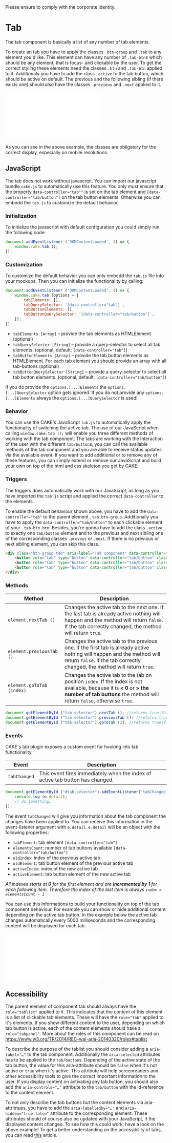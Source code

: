 <AlertInfo alertHeadline="Modifiable">
Please ensure to comply with the corporate identity.
</AlertInfo>

# Tab

The tab component is basically a list of any number of tab elements.

To create an tab you have to apply the classes `.btn-group` and `.tab` to any element you'd like. This element can have any number of `.tab-btn`s which should be any element, that is focus- and clickable by the user. To get the correct styling these elements need the classes `.btn` and `.tab-btn` applied to it. Additionaly you have to add the class `.active` to the tab button, which should be active on default. The previous and the following sibling (if there exists one) should also have the classes `.previous` and `.next` applied to it.

<ContentRack
    fields='
        "preview": {
            "src": "examples/TabDefault.html",
            "type": "link"
        },
        "<html>":{
            "src": "examples/TabDefault.html",
            "type": "content",
            "selector": "#showBox"
        },
        "JS":{
            "src": "examples/tab.js",
            "type": "content"
        }
    '
 />

![TabDefault](examples/TabDefault.html)

As you can see in the above example, the classes are obligatory for the correct display, especially on mobile resolutions.

## JavaScript

The tab does not work without javascript. You can import our javascript bundle `cake.js` to automatically use this feature. You only must ensure that the property `data-controller="tab""` is set on the tab element and `[data-controller="tab/button"]` on the tab button elements. Otherwise you can embedd the `tab.js` to customize the default behavior.

### Initialization

To initialize the javascript with default configuration you could simply run the following code:

```javascript
document.addEventListener ('DOMContentLoaded', () => {
    window.cake.tab ();
});
```

### Customization

To customize the default behavior you can only embedd the `tab.js` file into your mockups. Then you can initialize the functionality by calling:

```javascript
document.addEventListener ('DOMContentLoaded', () => {
    window.cake.tab (options = {
        tabElements: [],
        tabQuerySelector: '[data-controller="tab"]',
        tabButtonElements: [],
        tabButtonQuerySelector: '[data-controller="tab/button"]',
    });
});
```

* `tabElements [Array]` – provide the tab elements as HTMLElement (optional)
* `tabQuerySelector [String]` – provide a query-selector to select all tab elements. (optional, default: `[data-controller="tab"]`)
* `tabButtonElements [Array]` – provide the tab button elements as HTMLElement. For each tab element you should provide an array with all tab-buttons (optional)
* `tabButtonQuerySelector [String]` – provide a query-selector to select all tab button elements. (optional, default: `[data-controller="tab/button"]`)

If you do provide the `options.[...]Elements` the `options.[...]QuerySelector` option gets ignored. If you do not provide any `options.[...]Elements` always the `options.[...]QuerySelector` is used!

### Behavior

You can use the CAKE's JavaScript `tab.js` to automatically apply the functionality of switching the active tab. The use of our JavaScript when calling `window.cake.tab ();` will enable you three different methods of working with the tab component. The tabs are working with the interaction of the user with the different `tab/button`s, you can call the available methods of the tab component and you are able to receive status updates via the available event. If you want to add additional or to remove any of these features, you can simply extend or remove our JavaScript and build your own on top of the html and css skeleton you get by CAKE.

### Triggers

The triggers does automatically work with our JavaScript, as long as you have imported the `tab.js` script and applied the correct `data-controller` to the elements.

To enable the default behaviour shown above, you have to add the `data-controller="tab"` to the parent element `.tab.btn-group`. Additionally you have to apply the `data-controller="tab/button"` to each clickable element of your `.tab-btn.btn`. Besides, you're gonna have to add the class `.active` to exactly one `tab/button` element and to the previous and next sibling one of the corresponding classes `.prevous` or `.next`. If there is no previous or next sibling element, you can skip this class.

```html
<div class="btn-group tab" aria-label="Tab component" data-controller="tab" role="tablist">
    <button role="tab" type="button" data-controller="tab/button" class="btn tab-btn previous" aria-selected="false">First Tab</button>
    <button role="tab" type="button" data-controller="tab/button" class="btn tab-btn active" aria-selected="true">Active Tab</button>
    <button role="tab" type="button" data-controller="tab/button" class="btn tab-btn next" aria-selected="false">Third Tab</button>
</div>
```

### Methods

| Method | Description |
|---|---|
| `element.nextTab ()` | Changes the active tab to the next one. If the last tab is already active nothing will happen and the method will return `false`. If the tab correctly changed, the method will return `true`. |
| `element.previousTab ()` | Changes the active tab to the previous one. If the first tab is already active nothing will happen and the method will return `false`. If the tab correctly changed, the method will return `true`. |
| `element.goToTab (index)` | Changes the active tab to the tab on position `index`. If the index is not available, because it is **&lt; 0** or **&gt; the number of tab buttons** the method will return `false`, otherwise `true`. |

```javascript
document.getElementById ("tab-selector").nextTab (); //returns true|false
document.getElementById ("tab-selector").previousTab (); //returns true|false
document.getElementById ("tab-selector").goToTab (2); //returns true|false
```

### Events

CAKE's tab plugin exposes a custom event for hooking into tab functionality.

| Event | Description |
|---|---|
| `tabChanged` | This event fires immediately when the index of active tab button has changed. |

```javascript
document.getElementById ("#tab-selector").addEventListener('tabChanged', (e) => {
    console.log (e.detail);
    // do something…
});
```

The event `tabChanged` will give you information about the tab component the changes have been applied to. You can receive this information in the event-listener argument with `e.detail`. `e.detail` will be an object with the following properties:

* `tabElement`: tab element `[data-controller="tab"]`
* `elementsCount`: number of tab buttons available `[data-controller="tab/button"]`
* `oldIndex`: index of the previous active tab
* `oldElement`: tab button element of the previous active tab
* `activeIndex`: index of the new active tab
* `activeElement`: tab button element of the new active tab

*All indexes starts at __0__ for the first element and are __incremented by 1__ for each following item. Therefore the index of the last item is always `index = elementsCount - 1`*

You can use this informations to build your functionality on top of the tab component behaviour. For example you can show or hide additional content depending on the active tab button. In the example below the active tab changes automatically every 5000 milliseconds and the corresponding content will be displayed for each tab.

<ContentRack
    fields='
        "preview": {
            "src": "examples/TabWithExampleJavascriptFunctionality.html",
            "type": "link"
        },
        "<html>":{
            "src": "examples/TabWithExampleJavascriptFunctionality.html",
            "type": "content",
            "selector": "#showBox"
        },
        "<js>":{
            "src": "tabExample.js",
            "type": "content"
        }
    '
 />

![TabWithExampleJavascriptFunctionality](examples/TabWithExampleJavascriptFunctionality.html)

## Accessibility

The parent element of component tab should always have the `role="tablist"` applied to it. This indicates that the content of this element is a list of clickable tab elements. These will have the `role="tab"` applied to it's elements. If you show different content to the user, depending on which tab button is active, each of the content elements should have a `role="tabpanel"`. More about the roles of this component can be read on <https://www.w3.org/TR/2014/REC-wai-aria-20140320/roles#tablist>

To describe the purpose of the tablist you should consider adding a `aria-label="…"` to the tab component.
Additionally the `aria-selected` attributes has to be applied to the `tab/button`s. Depending of the active state of the tab button, the value for this aria-attribute should be `false` when it's not active or `true` when it's active. This attribute will help screenreaders and other accessibility tools to give the correct important information to the user. If you display content on activating any tab button, you should also add the `aria-controls="…"` attribute to the `tab/button` with the id-reference to the content element.

To not only describe the tab buttons but the content elements via aria-attribtues, you have to add the `aria-labelledby="…"` and `aria-hidden="true|false"` attribute to the corresponding element. These attributes should of course also be updated with your JavaScript, if the displayed content changes. To see how this could work, have a look on the above example!
To get a better understanding on the accessibility of tabs, you can read [this](https://www.w3.org/TR/wai-aria-practices/examples/tabs/tabs-1/tabs.html) article.

